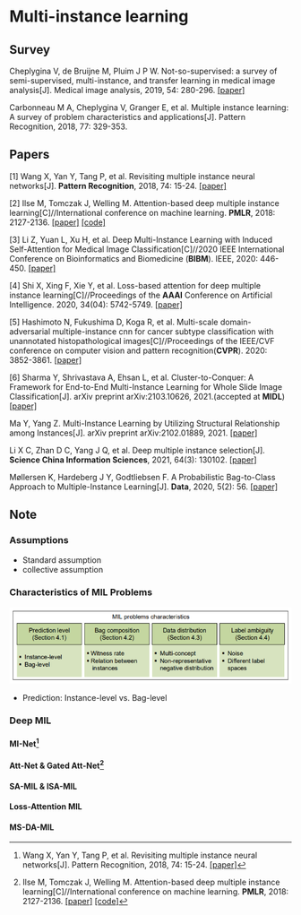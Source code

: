 #  Multi-instance learning

## Survey

Cheplygina V, de Bruijne M, Pluim J P W. Not-so-supervised: a survey of semi-supervised, multi-instance, and transfer learning in medical image analysis[J]. Medical image analysis, 2019, 54: 280-296. [[paper]](https://arxiv.org/pdf/1804.06353.pdf)

Carbonneau M A, Cheplygina V, Granger E, et al. Multiple instance learning: A survey of problem characteristics and applications[J]. Pattern Recognition, 2018, 77: 329-353.

## Papers

[1] Wang X, Yan Y, Tang P, et al. Revisiting multiple instance neural networks[J]. **Pattern Recognition**, 2018, 74: 15-24. [[paper]](https://arxiv.org/pdf/1610.02501.pdf)

[2] Ilse M, Tomczak J, Welling M. Attention-based deep multiple instance learning[C]//International conference on machine learning. **PMLR**, 2018: 2127-2136. [[paper]](https://arxiv.org/pdf/1802.04712.pdf) [[code]](https://github.com/AMLab-Amsterdam/AttentionDeepMIL)

[3] Li Z, Yuan L, Xu H, et al. Deep Multi-Instance Learning with Induced Self-Attention for Medical Image Classification[C]//2020 IEEE International Conference on Bioinformatics and Biomedicine (**BIBM**). IEEE, 2020: 446-450. [[paper]](https://ieeexplore.ieee.org/abstract/document/9313518)

[4] Shi X, Xing F, Xie Y, et al. Loss-based attention for deep multiple instance learning[C]//Proceedings of the **AAAI** Conference on Artificial Intelligence. 2020, 34(04): 5742-5749. [[paper]](https://ojs.aaai.org/index.php/AAAI/article/download/6030/5886)

[5] Hashimoto N, Fukushima D, Koga R, et al. Multi-scale domain-adversarial multiple-instance cnn for cancer subtype classification with unannotated histopathological images[C]//Proceedings of the IEEE/CVF conference on computer vision and pattern recognition(**CVPR**). 2020: 3852-3861. [[paper]](https://openaccess.thecvf.com/content_CVPR_2020/papers/Hashimoto_Multi-scale_Domain-adversarial_Multiple-instance_CNN_for_Cancer_Subtype_Classification_with_Unannotated_CVPR_2020_paper.pdf)

[6] Sharma Y, Shrivastava A, Ehsan L, et al. Cluster-to-Conquer: A Framework for End-to-End Multi-Instance Learning for Whole Slide Image Classification[J]. arXiv preprint arXiv:2103.10626, 2021.(accepted at **MIDL**) [[paper]](https://arxiv.org/pdf/2103.10626.pdf)

Ma Y, Yang Z. Multi-Instance Learning by Utilizing Structural Relationship among Instances[J]. arXiv preprint arXiv:2102.01889, 2021. [[paper]](https://arxiv.org/pdf/2102.01889.pdf)

Li X C, Zhan D C, Yang J Q, et al. Deep multiple instance selection[J]. **Science China Information Sciences**, 2021, 64(3): 130102. [[paper]](file:///C:/Users/PC/Documents/learntit/learnt/multi-instance-learning/assets/deep-multi-instance-selection.pdf)

Møllersen K, Hardeberg J Y, Godtliebsen F. A Probabilistic Bag-to-Class Approach to Multiple-Instance Learning[J]. **Data**, 2020, 5(2): 56. [[paper]](https://www.mdpi.com/2306-5729/5/2/56/htm)

## Note

### Assumptions

- Standard assumption
- collective assumption

### Characteristics of MIL Problems

![image-20210806141312613](imgs/image-20210806141312613.png)

- Prediction: Instance-level vs. Bag-level

### Deep MIL

#### MI-Net[^1]

#### Att-Net & Gated Att-Net[^2]

#### SA-MIL & ISA-MIL

#### Loss-Attention MIL

#### MS-DA-MIL









[^1]: Wang X, Yan Y, Tang P, et al. Revisiting multiple instance neural networks[J]. Pattern Recognition, 2018, 74: 15-24. [[paper]](https://arxiv.org/pdf/1610.02501.pdf)
[^2]: Ilse M, Tomczak J, Welling M. Attention-based deep multiple instance learning[C]//International conference on machine learning. **PMLR**, 2018: 2127-2136. [[paper]](https://arxiv.org/pdf/1802.04712.pdf) [[code]](https://github.com/AMLab-Amsterdam/AttentionDeepMIL)
[^3]: Li Z, Yuan L, Xu H, et al. Deep Multi-Instance Learning with Induced Self-Attention for Medical Image Classification[C]//2020 IEEE International Conference on Bioinformatics and Biomedicine (**BIBM**). IEEE, 2020: 446-450. [[paper]](https://ieeexplore.ieee.org/abstract/document/9313518)
[^4]: Shi X, Xing F, Xie Y, et al. Loss-based attention for deep multiple instance learning[C]//Proceedings of the **AAAI** Conference on Artificial Intelligence. 2020, 34(04): 5742-5749. [[paper]](https://ojs.aaai.org/index.php/AAAI/article/download/6030/5886)
[^5]: Hashimoto N, Fukushima D, Koga R, et al. Multi-scale domain-adversarial multiple-instance cnn for cancer subtype classification with unannotated histopathological images[C]//Proceedings of the IEEE/CVF conference on computer vision and pattern recognition(**CVPR**). 2020: 3852-3861. [[paper]](https://openaccess.thecvf.com/content_CVPR_2020/papers/Hashimoto_Multi-scale_Domain-adversarial_Multiple-instance_CNN_for_Cancer_Subtype_Classification_with_Unannotated_CVPR_2020_paper.pdf)
[^6]: Sharma Y, Shrivastava A, Ehsan L, et al. Cluster-to-Conquer: A Framework for End-to-End Multi-Instance Learning for Whole Slide Image Classification[J]. arXiv preprint arXiv:2103.10626, 2021.(accepted at **MIDL**)[[paper]](https://arxiv.org/pdf/2103.10626.pdf)

